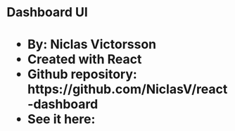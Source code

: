 <h1>Dashboard UI<h1>
<ul>
<li>By: Niclas Victorsson</li>
<li>Created with React</li>
<li>Github repository: https://github.com/NiclasV/react-dashboard</li>
<li>See it here:</li>
</ul>